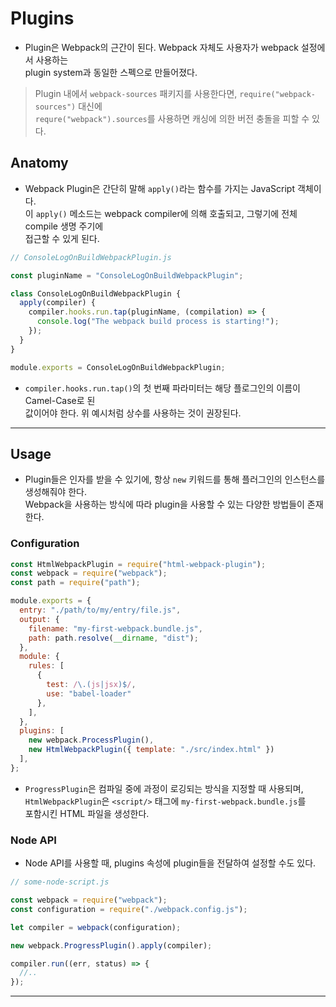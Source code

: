# Plugins

- Plugin은 Webpack의 근간이 된다. Webpack 자체도 사용자가 webpack 설정에서 사용하는  
  plugin system과 동일한 스펙으로 만들어졌다.

> Plugin 내에서 `webpack-sources` 패키지를 사용한다면, `require("webpack-sources")` 대신에  
>  `requre("webpack").sources`를 사용하면 캐싱에 의한 버전 충돌을 피할 수 있다.

<h2>Anatomy</h2>

- Webpack Plugin은 간단히 말해 `apply()`라는 함수를 가지는 JavaScript 객체이다.  
  이 `apply()` 메소드는 webpack compiler에 의해 호출되고, 그렇기에 전체 compile 생명 주기에  
  접근할 수 있게 된다.

```js
// ConsoleLogOnBuildWebpackPlugin.js

const pluginName = "ConsoleLogOnBuildWebpackPlugin";

class ConsoleLogOnBuildWebpackPlugin {
  apply(compiler) {
    compiler.hooks.run.tap(pluginName, (compilation) => {
      console.log("The webpack build process is starting!");
    });
  }
}

module.exports = ConsoleLogOnBuildWebpackPlugin;
```

- `compiler.hooks.run.tap()`의 첫 번째 파라미터는 해당 플로그인의 이름이 Camel-Case로 된  
 값이어야 한다. 위 예시처럼 상수를 사용하는 것이 권장된다.
<hr/>

<h2>Usage</h2>

- Plugin들은 인자를 받을 수 있기에, 항상 `new` 키워드를 통해 플러그인의 인스턴스를 생성해줘야 한다.  
  Webpack을 사용하는 방식에 따라 plugin을 사용할 수 있는 다양한 방법들이 존재한다.

<h3>Configuration</h2>

```js
const HtmlWebpackPlugin = require("html-webpack-plugin");
const webpack = require("webpack");
const path = require("path");

module.exports = {
  entry: "./path/to/my/entry/file.js",
  output: {
    filename: "my-first-webpack.bundle.js",
    path: path.resolve(__dirname, "dist");
  },
  module: {
    rules: [
      {
        test: /\.(js|jsx)$/,
        use: "babel-loader"
      },
    ],
  },
  plugins: [
    new webpack.ProcessPlugin(),
    new HtmlWebpackPlugin({ template: "./src/index.html" })
  ],
};
```

- `ProgressPlugin`은 컴파일 중에 과정이 로깅되는 방식을 지정할 때 사용되며,  
  `HtmlWebpackPlugin`은 `<script/>` 태그에 `my-first-webpack.bundle.js`를  
  포함시킨 HTML 파일을 생성한다.

<h3>Node API</h3>

- Node API를 사용할 때, plugins 속성에 plugin들을 전달하여 설정할 수도 있다.

```js
// some-node-script.js

const webpack = require("webpack");
const configuration = require("./webpack.config.js");

let compiler = webpack(configuration);

new webpack.ProgressPlugin().apply(compiler);

compiler.run((err, status) => {
  //..
});
```

<hr/>
